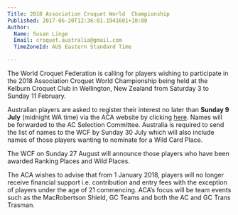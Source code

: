 ```yaml
---
Title: 2018 Association Croquet World  Championship
Published: 2017-06-20T12:36:01.1941601+10:00
Author:
  Name: Susan Linge
  Email: croquet.australia@gmail.com
  TimeZoneId: AUS Eastern Standard Time

---
```

The World Croquet Federation is calling for players wishing to participate in the 2018 Association Croquet World Championship being held at the Kelburn Croquet Club in Wellington, New Zealand from Saturday 3 to Sunday 11 February.

Australian players are asked to register their interest no later than **Sunday 9 July** (midnight WA time) via the ACA website by clicking [here](https://croquet-australia.com.au/tournaments/2018/ac/wcf-world-championship-eoi).  Names will be forwarded to the AC Selection Committee. Australia is required to send the list of names to the WCF by Sunday 30 July which will also include names of those players wanting to nominate for a Wild Card Place.

The WCF on Sunday 27 August will announce those players who have been awarded Ranking Places and Wild Places.

The ACA wishes to advise that from 1 January 2018, players will no longer receive financial support i.e. contribution and entry fees with the exception of players under the age of 21 commencing. ACA’s focus will be team events such as the MacRobertson Shield, GC Teams and both the AC and GC Trans Trasman.
